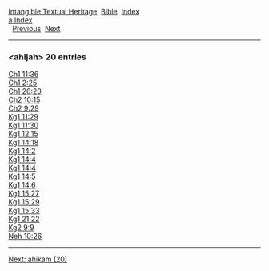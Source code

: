 [Intangible Textual Heritage](../../index)  [Bible](../index) 
[Index](index)   
[a Index](_a_)  
  [Previous](c00338)  [Next](c00340) 

------------------------------------------------------------------------

### &lt;ahijah&gt; 20 entries

[Ch1 11:36](../kjv/ch1011.htm#036)  
[Ch1 2:25](../kjv/ch1002.htm#025)  
[Ch1 26:20](../kjv/ch1026.htm#020)  
[Ch2 10:15](../kjv/ch2010.htm#015)  
[Ch2 9:29](../kjv/ch2009.htm#029)  
[Kg1 11:29](../kjv/kg1011.htm#029)  
[Kg1 11:30](../kjv/kg1011.htm#030)  
[Kg1 12:15](../kjv/kg1012.htm#015)  
[Kg1 14:18](../kjv/kg1014.htm#018)  
[Kg1 14:2](../kjv/kg1014.htm#002)  
[Kg1 14:4](../kjv/kg1014.htm#004)  
[Kg1 14:4](../kjv/kg1014.htm#004)  
[Kg1 14:5](../kjv/kg1014.htm#005)  
[Kg1 14:6](../kjv/kg1014.htm#006)  
[Kg1 15:27](../kjv/kg1015.htm#027)  
[Kg1 15:29](../kjv/kg1015.htm#029)  
[Kg1 15:33](../kjv/kg1015.htm#033)  
[Kg1 21:22](../kjv/kg1021.htm#022)  
[Kg2 9:9](../kjv/kg2009.htm#009)  
[Neh 10:26](../kjv/neh010.htm#026)  

------------------------------------------------------------------------

[Next: ahikam (20)](c00340)
